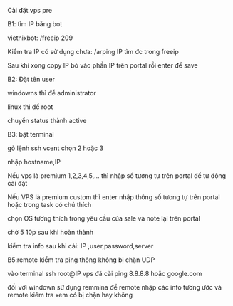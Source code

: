 Cài đặt vps pre

B1: tìm IP bằng bot

vietnixbot: /freeip 209

Kiểm tra IP có sử dụng chưa: /arping IP tìm đc trong freeip

Sau khi xong copy IP bỏ vào phần IP trên portal rồi enter để save

B2: Đặt tên user 

windowns thì để administrator

linux thì dể root

chuyển status thành active

B3: bật terminal

gỏ lệnh ssh vcent chọn 2 hoặc 3 

nhập hostname,IP

Nếu vps là premium 1,2,3,4,5,... thì nhập số tương tự trên portal để  tự động cài đặt 

Nếu VPS là premium custom thì enter nhập thông số tương tự trên portal hoặc trong task có chú thích

chọn OS tương thích trong yêu cầu của sale và note lại trên portal

chờ 5 10p sau khi hoàn thành 

kiểm tra info sau khi cài: IP ,user,password,server 

B5:remote kiểm tra ping thông không bị chặn UDP

vào terminal ssh root@IP vps đã cài ping 8.8.8.8 hoặc google.com

đối với windown sử dụng remmina để remote nhập các info tương ước và remote kiêm tra xem có bị chặn hay không 
